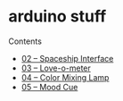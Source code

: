 # arduino stuff

Contents

* [02 – Spaceship Interface](./02-spaceship-interface/02-spaceship-interface.ino)
* [03 – Love-o-meter](./03-love-o-meter/03-love-o-meter.ino)
* [04 – Color Mixing Lamp](./04-color-mixing-lamp/04-color-mixing-lamp.ino)
* [05 – Mood Cue](./05-mood-cue/05-mood-cue.ino)
